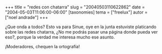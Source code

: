 +++
title = "redes con chatarra"
slug = "20040503110622862"
date = "2004-05-03T11:06:00-06:00"
[taxonomies]
tema = ["freelux"]
autor = ["noel andrade"]
+++

¿Que onda a todos? Esto va para Sinue, oye en la junta estuviste
platicando sobre las redes chatarra, ¿No me podrás pasar una página
donde pueda ver eso?, porque la verdad me interesa mucho ese asunto.

¡Moderadores, chequen la ortografía!

